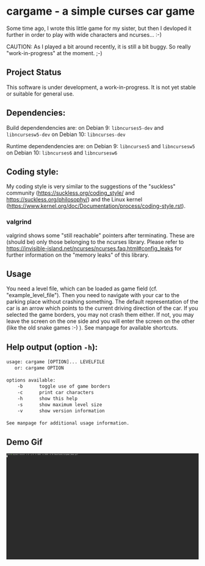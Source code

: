 cargame - a simple curses car game
==================================
Some time ago, I wrote this little game for my sister, but then I devloped it
further in order to play with wide characters and ncurses... :-)

CAUTION: As I played a bit around recently, it is still a bit buggy.
So really "work-in-progress" at the moment. ;-)

Project Status
--------------
This software is under development, a work-in-progress. It is not yet stable
or suitable for general use.

Dependencies:
-------------
Build dependendencies are:
on Debian 9: `libncurses5-dev` and `libncursesw5-dev`
on Debian 10: `libncurses-dev`

Runtime dependendencies are:
on Debian 9: `libncurses5` and `libncursesw5`
on Debian 10: `libncurses6` and `libncursesw6`

Coding style:
-------------
My coding style is very similar to the suggestions of the "suckless" community
(https://suckless.org/coding_style/ and https://suckless.org/philosophy/) and
the Linux kernel (https://www.kernel.org/doc/Documentation/process/coding-style.rst).
### valgrind
valgrind shows some "still reachable" pointers after terminating.
These are (should be) only those belonging to the ncurses library. Please
refer to https://invisible-island.net/ncurses/ncurses.faq.html#config_leaks
for further information on the "memory leaks" of this library.

Usage
-----
You need a level file, which can be loaded as game field (cf. "example_level_file").
Then you need to navigate with your car to the parking place without crashing
something.
The default representation of the car is an arrow which points to the current
driving direction of the car.
If you selected the game borders, you may not crash them either. If not,
you may leave the screen on the one side and you will enter the screen on the
other (like the old snake games :-) ).
See manpage for available shortcuts.

Help output (option `-h`):
--------------------------
```
usage: cargame [OPTION]... LEVELFILE
   or: cargame OPTION

options available:
    -b      toggle use of game borders
    -c      print car characters
    -h      show this help
    -s      show maximum level size
    -v      show version information

See manpage for additional usage information.
```

Demo Gif
--------
![](cargame_demo.gif)
